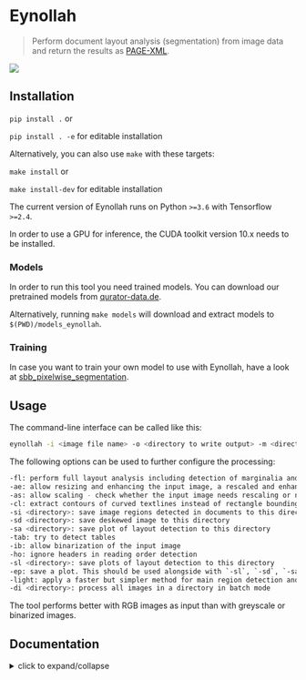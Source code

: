 # Eynollah
> Perform document layout analysis (segmentation) from image data and return the results as [PAGE-XML](https://github.com/PRImA-Research-Lab/PAGE-XML).

![](https://user-images.githubusercontent.com/952378/102350683-8a74db80-3fa5-11eb-8c7e-f743f7d6eae2.jpg)

## Installation
`pip install .` or 

`pip install . -e` for editable installation

Alternatively, you can also use `make` with these targets:  

`make install` or  

`make install-dev` for editable installation  

The current version of Eynollah runs on Python `>=3.6` with Tensorflow `>=2.4`.

In order to use a GPU for inference, the CUDA toolkit version 10.x needs to be installed.

### Models

In order to run this tool you need trained models. You can download our pretrained models from [qurator-data.de](https://qurator-data.de/eynollah/).

Alternatively, running `make models` will download and extract models to `$(PWD)/models_eynollah`.

### Training

In case you want to train your own model to use with Eynollah, have a look at [sbb_pixelwise_segmentation](https://github.com/qurator-spk/sbb_pixelwise_segmentation). 

## Usage

The command-line interface can be called like this:

```sh
eynollah -i <image file name> -o <directory to write output> -m <directory of models> [OPTIONS]
```

The following options can be used to further configure the processing:

```sh
-fl: perform full layout analysis including detection of marginalia and drop capitals 
-ae: allow resizing and enhancing the input image, a rescaled and enhanced image is saved to the output directory 
-as: allow scaling - check whether the input image needs rescaling or not 
-cl: extract contours of curved textlines instead of rectangle bounding boxes 
-si <directory>: save image regions detected in documents to this directory  
-sd <directory>: save deskewed image to this directory  
-sa <directory>: save plot of layout detection to this directory  
-tab: try to detect tables  
-ib: allow binarization of the input image  
-ho: ignore headers in reading order detection  
-sl <directory>: save plots of layout detection to this directory  
-ep: save a plot. This should be used alongside with `-sl`, `-sd`, `-sa`, `-si` or `-ae` options  
-light: apply a faster but simpler method for main region detection and deskewing   
-di <directory>: process all images in a directory in batch mode
```

The tool performs better with RGB images as input than with greyscale or binarized images.

## Documentation
  
<details>
  <summary>click to expand/collapse</summary>

### Region types  

  <details>
  <summary>click to expand/collapse</summary><br/>
    
Eynollah can currently be used to detect the following region types/elements:
* [Border](https://ocr-d.de/en/gt-guidelines/pagexml/pagecontent_xsd_Complex_Type_pc_BorderType.html)
* [Textregion](https://ocr-d.de/en/gt-guidelines/pagexml/pagecontent_xsd_Complex_Type_pc_TextRegionType.html)
* [Textline](https://ocr-d.de/en/gt-guidelines/pagexml/pagecontent_xsd_Complex_Type_pc_TextLineType.html)
* [Image](https://ocr-d.de/en/gt-guidelines/pagexml/pagecontent_xsd_Complex_Type_pc_ImageRegionType.html)
* [Separator](https://ocr-d.de/en/gt-guidelines/pagexml/pagecontent_xsd_Complex_Type_pc_SeparatorRegionType.html)
* [Marginalia](https://ocr-d.de/en/gt-guidelines/trans/lyMarginalie.html)
* [Initial (Drop Capital)](https://ocr-d.de/en/gt-guidelines/trans/lyInitiale.html)
 
In addition, the tool can detect the [ReadingOrder](https://ocr-d.de/en/gt-guidelines/trans/lyLeserichtung.html) of regions. The final goal is to feed the output to an OCR model.
    
  </details>

### Method description

  <details>
  <summary>click to expand/collapse</summary><br/>
  
Eynollah uses a combination of various models and heuristics (see flowchart below for the different stages and how they interact):
* [Border detection](https://github.com/qurator-spk/eynollah#border-detection)
* [Layout detection](https://github.com/qurator-spk/eynollah#layout-detection)
* [Textline detection](https://github.com/qurator-spk/eynollah#textline-detection)
* [Image enhancement](https://github.com/qurator-spk/eynollah#Image_enhancement)
* [Scale classification](https://github.com/qurator-spk/eynollah#Scale_classification)
* [Heuristic methods](https://https://github.com/qurator-spk/eynollah#heuristic-methods)

The first three stages are based on [pixel-wise segmentation](https://github.com/qurator-spk/sbb_pixelwise_segmentation).

![](https://user-images.githubusercontent.com/952378/100619946-1936f680-331e-11eb-9297-6e8b4cab3c16.png)

#### Border detection
For the purpose of text recognition (OCR) and in order to avoid noise being introduced from texts outside the printspace, one first needs to detect the border of the printed frame. This is done by a binary pixel-wise-segmentation model trained on a dataset of 2,000 documents where about 1,200 of them come from the [dhSegment](https://github.com/dhlab-epfl/dhSegment/) project (you can download the dataset from [here](https://github.com/dhlab-epfl/dhSegment/releases/download/v0.2/pages.zip)) and the remainder having been annotated in SBB. For border detection, the model needs to be fed with the whole image at once rather than separated in patches.

### Layout detection
As a next step, text regions need to be identified by means of layout detection. Again a pixel-wise segmentation model was trained on 131 labeled images from the SBB digital collections, including some data augmentation. Since the target of this tool are historical documents, we consider as main region types text regions, separators, images, tables and background - each with their own subclasses, e.g. in the case of text regions, subclasses like header/heading, drop capital, main body text etc. While it would be desirable to detect and classify each of these classes in a granular way, there are also limitations due to having a suitably large and balanced training set. Accordingly, the current version of this tool is focussed on the main region types background, text region, image and separator. 

#### Textline detection
In a subsequent step, binary pixel-wise segmentation is used again to classify pixels in a document that constitute textlines. For textline segmentation, a model was initially trained on documents with only one column/block of text and some augmentation with regard to scaling. By fine-tuning the parameters also for multi-column documents, additional training data was produced that resulted in a much more robust textline detection model.

#### Image enhancement
This is an image to image model which input was low quality of an image and label was actually the original image. For this one we did not have any GT, so we decreased the quality of documents in SBB and then feed them into model.

#### Scale classification
This is simply an image classifier which classifies images based on their scales or better to say based on their number of columns.

### Heuristic methods
Some heuristic methods are also employed to further improve the model predictions: 
* After border detection, the largest contour is determined by a bounding box, and the image cropped to these coordinates. 
* For text region detection, the image is scaled up to make it easier for the model to detect background space between text regions.
* A minimum area is defined for text regions in relation to the overall image dimensions, so that very small regions that are noise can be filtered out. 
* Deskewing is applied on the text region level (due to regions having different degrees of skew) in order to improve the textline segmentation result. 
* After deskewing, a calculation of the pixel distribution on the X-axis allows the separation of textlines (foreground) and background pixels.
* Finally, using the derived coordinates, bounding boxes are determined for each textline.

  </details>
    
### Model description

  <details>
  <summary>click to expand/collapse</summary><br/>

The tool makes use of a combination of several models. For model training, please see [Training](https://github.com/qurator-spk/eynollah/blob/eynollah_light/README.md#training).
    
#### Enhancement model:
The image enhancement model is again an image-to-image model, trained on document images with low quality and GT of corresponding images with higher quality. For training the image enhancement model, a total of 1127 document images underwent 11 different downscaling processes and consequently 11 different qualities for each image were derived. The resulting images were cropped into patches of 672*672 pixels. Adam is used as an optimizer and the learning rate is 1e-4. Scaling is the only augmentation applied for training. The model is trained with a batch size of 2 and for 5 epochs.

#### Classifier model:
In order to obtain high quality results, it is beneficial to scale the document image to the same scale of the images in the training dataset that the models were trained on. The classifier model predicts the number of columns in a document by creating a training set for that purpose with manual classification of all documents into six classes with either one, two, three, four, five, or six and more columns respectively. Classifier model is a ResNet50+2 dense layers on top. The input size of model is 448*448 and Adam is used as an optimizer and the learning rate is 1e-4. Model is trained for 300 epochs.

#### Page extractor model: 
This a deep learning model which helps to crop the page borders by using a pixel-wise segmentation method. In case of page extraction it is necessary to train the model on the entire (document) image, i.e. full images are resized to the input size of the model (no patches). For training, the model is fed with entire images from the 2820 samples of the extended training set. The input size of the the page extraction model is 448*448 pixels. Adam is used as an optimizer and the learning rate is 1e-6. The model is trained with a batch size of 4 and for 30 epochs.

#### Early layout model: 
The early layout detection model detects only the main and recursive regions in a document like background, text regions, separators and images. In the case of early layout segmentation, we used 381 pages to train the model. The model is fed with patches of size 448*672 pixels. Adam is used as an optimizer and the learning rate is 1e-4. Two models were trained, one with scale augmentation and another one without any augmentation. Both models were trained for 12 epochs and with a batch size of 3. Categorical cross entropy is used as a loss function.

#### Full layout model:
By full layout detection we have added two more elements of a document structure, drop capitals and headings, onto early layout elements. For the secondary layout segmentation we have trained two models. One is trained with 355 pages containing 3 or more columns and in patches with a size of 896*896 pixels. The other model is trained on 634 pages  that have only one column. The second model is fed with the entire image with input size 
of 896 * 896 pixels (not in patches). Adam is used as an optimizer and the learning rate is 1e-4. Then both models are trained for 8 epochs with a batch size of 1. Soft dice is used as the loss function.

#### Text line segmentation model: 
For text line segmentation, 342 pages were used for training. The model is trained in patches with the size of 448*672. Adam is used as an optimizer and the learning rate is 1e-4. The training set is augmented with scaling and rotation. The model is trained only for 1 epoch with a batch size of 3. Soft dice is again used as the loss function.

  </details>
    
### How to use

  <details>
  <summary>click to expand/collapse</summary><br/>
  
First, this model makes use of up to 9 trained models which are responsible for different operations like size detection, column classification, image enhancement, page extraction, main layout detection, full layout detection and textline detection.That does not mean that all 9 models are always required for every document. Based on the document characteristics and parameters specified, different scenarios can be applied.

* If none of the parameters is set to `true`, the tool will perform a layout detection of main regions (background, text, images, separators and marginals). An advantage of this tool is that it tries to extract main text regions separately as much as possible.

* If you set `-ae` (**a**llow image **e**nhancement) parameter to `true`, the tool will first check the ppi (pixel-per-inch) of the image and when it is less than 300, the tool will resize it and only then image enhancement will occur. Image enhancement can also take place without this option, but by setting this option to `true`, the layout xml data (e.g. coordinates) will be based on the resized and enhanced image instead of the original image.

* For some documents, while the quality is good, their scale is very large, and the performance of tool decreases. In such cases you can set `-as` (**a**llow **s**caling) to `true`. With this option enabled, the tool will try to rescale the image and only then the layout detection process will begin.

* If you care about drop capitals (initials) and headings, you can set `-fl` (**f**ull **l**ayout) to `true`. With this setting, the tool can currently distinguish 7 document layout classes/elements.

* In cases where the document includes curved headers or curved lines, rectangular bounding boxes for textlines will not be a great option. In such cases it is strongly recommended setting the flag `-cl` (**c**urved **l**ines) to `true` to find contours of curved lines instead of rectangular bounding boxes. Be advised that enabling this option increases the processing time of the tool.

* To crop and save image regions inside the document, set the parameter `-si` (**s**ave **i**mages) to true and provide a directory path to store the extracted images.

* This tool is actively being developed. If problems occur, or the performance does not meet your expectations, we welcome your feedback via [issues](https://github.com/qurator-spk/eynollah/issues).

#### `--full-layout` vs `--no-full-layout`

Here are the difference in elements detected depending on the `--full-layout`/`--no-full-layout` command line flags:

|                          | `--full-layout` | `--no-full-layout` |
| ---                      | ---             | ---                |
| reading order            | x               | x                  |
| header regions           | x               | -                  |
| text regions             | x               | x                  |
| text regions / text line | x               | x                  |
| drop-capitals            | x               | -                  |
| marginals                | x               | x                  |
| marginals / text line    | x               | x                  |
| image region             | x               | x                  |

#### Use as OCR-D processor

Eynollah ships with a CLI interface to be used as [OCR-D](https://ocr-d.de) processor. In this case, the source image file group with (preferably) RGB images should be used as input like this:

`ocrd-eynollah-segment -I OCR-D-IMG -O SEG-LINE -P models`
    
In fact, the image referenced by `@imageFilename` in PAGE-XML is passed on directly to Eynollah as a processor, so that e.g. calling

`ocrd-eynollah-segment -I OCR-D-IMG-BIN -O SEG-LINE -P models`
    
would still use the original (RGB) image despite any binarization that may have occured in previous OCR-D processing steps

 #### Eynollah "light"
    
 Eynollah light has used a faster method to predict and extract early layout. On other hand with light version deskewing is not applied for any text region and in return it is done for the whole document once. The other option that users have with light version is that instead of image name a folder of images can be given as input and in this case all models will be loaded and then processing for all images will be implemented. This step accelerates process of document analysis. 
    
  </details>
    
</details>
 
